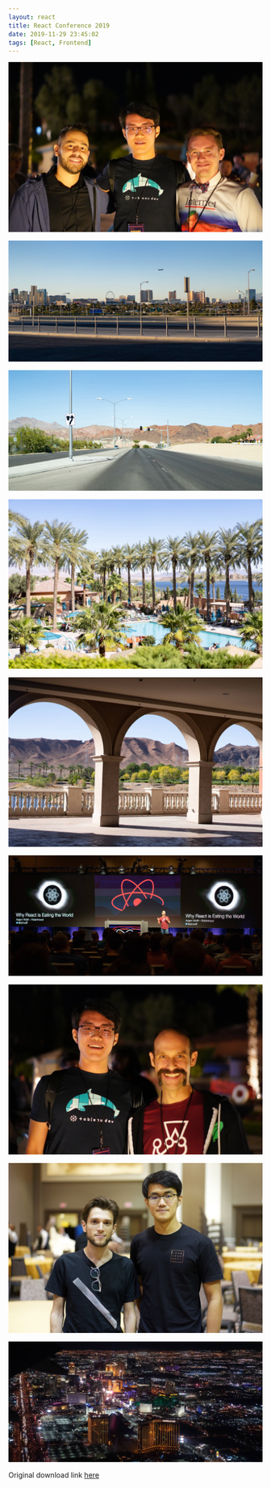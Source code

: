 ```yaml
---
layout: react
title: React Conference 2019
date: 2019-11-29 23:45:02
tags: [React, Frontend]
---
```

![Me, Tom Occhino (left) and Lee Bryon (right)](LeeAndTom.jpg)

<!--truncate-->

![Vegas Sunset](LasVegas.jpg)

![Road To Henderson](HighWay.jpg)

![Henderson Hotel](Hotel.jpg)

![Desert View](VegasLake.jpg)

![Adam Wolff's Speech](AdamLecture.jpg)

![Me and Adam Wolff](Adam.jpg)

![Me and Dan Abramov](DanAbramov.jpg)

![Flying out](LasVegas2.jpg)

Original download link [here](https://imgur.com/gallery/3fu7rJw)
